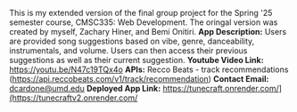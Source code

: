 This is my extended version of the final group project for the Spring '25 semester course, CMSC335: Web Development. The oringal version was created by myself, Zachary Hiner, and Bemi Onitiri.
**App Description:** Users are provided song suggestions based on vibe, genre, danceability, instrumentals, and volume. Users can then access their previous suggestions as well as their current suggestion.
**Youtube Video Link:** https://youtu.be/N47c19TQx4o
**APIs:** Recco Beats - track recommendations (https://api.reccobeats.com/v1/track/recommendation)
**Contact Email:** dcardone@umd.edu
**Deployed App Link:** https://tunecraft.onrender.com/](https://tunecraftv2.onrender.com/
